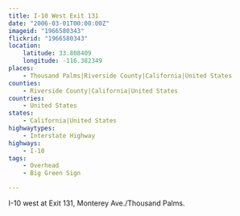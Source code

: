 ```yaml
---
title: I-10 West Exit 131
date: "2006-03-01T00:00:00Z"
imageid: "1966580343"
flickrid: "1966580343"
location:
    latitude: 33.808409
    longitude: -116.382349
places:
    - Thousand Palms|Riverside County|California|United States
counties:
    - Riverside County|California|United States
countries:
    - United States
states:
    - California|United States
highwaytypes:
    - Interstate Highway
highways:
    - I-10
tags:
    - Overhead
    - Big Green Sign

---
```

I-10 west at Exit 131, Monterey Ave./Thousand Palms.